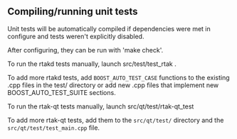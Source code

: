 Compiling/running unit tests
------------------------------------

Unit tests will be automatically compiled if dependencies were met in configure
and tests weren't explicitly disabled.

After configuring, they can be run with 'make check'.

To run the rtakd tests manually, launch src/test/test_rtak .

To add more rtakd tests, add `BOOST_AUTO_TEST_CASE` functions to the existing
.cpp files in the test/ directory or add new .cpp files that
implement new BOOST_AUTO_TEST_SUITE sections.

To run the rtak-qt tests manually, launch src/qt/test/rtak-qt_test

To add more rtak-qt tests, add them to the `src/qt/test/` directory and
the `src/qt/test/test_main.cpp` file.
